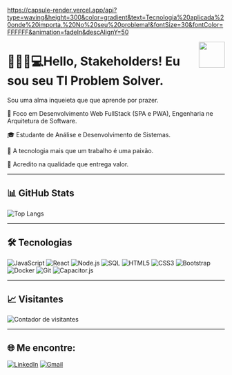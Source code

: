https://capsule-render.vercel.app/api?type=waving&height=300&color=gradient&text=Tecnologia%20aplicada%20onde%20importa,%20No%20seu%20problema!&fontSize=30&fontColor=FFFFFF&animation=fadeIn&descAlignY=50

<img align="right" height="60em" src="https://media.giphy.com/media/hvRJCLFzcasrR4ia7z/giphy.gif"/>

#  👷🏾‍♂️💻Hello, Stakeholders! Eu sou seu TI Problem Solver.

Sou uma alma inqueieta que que aprende por prazer.

🎯 Foco em Desenvolvimento Web FullStack (SPA e PWA), Engenharia ne Arquitetura de Software.  

🎓 Estudante de Análise e Desenvolvimento de Sistemas. 

🚀 A tecnologia mais que um trabalho é uma paixão. 

🧠 Acredito na qualidade que entrega valor.

---

## 📊 GitHub Stats
![Top Langs](https://github-readme-stats.vercel.app/api/top-langs/?username=kalyel&layout=compact&theme=tokyonight)

---

## 🛠️ Tecnologias

![JavaScript](https://img.shields.io/badge/-JavaScript-F7DF1E?style=flat-square&logo=javascript&logoColor=black)
![React](https://img.shields.io/badge/-React-61DAFB?style=flat-square&logo=react&logoColor=white)
![Node.js](https://img.shields.io/badge/-Node.js-339933?style=flat-square&logo=node.js&logoColor=white)
![SQL](https://img.shields.io/badge/-SQL-4479A1?style=flat-square&logo=mysql&logoColor=white)
![HTML5](https://img.shields.io/badge/-HTML5-E34F26?style=flat-square&logo=html5&logoColor=white)
![CSS3](https://img.shields.io/badge/-CSS3-1572B6?style=flat-square&logo=css3&logoColor=white)
![Bootstrap](https://img.shields.io/badge/-Bootstrap-7952B3?style=flat-square&logo=bootstrap&logoColor=white)
![Docker](https://img.shields.io/badge/-Docker-2496ED?style=flat-square&logo=docker&logoColor=white)
![Git](https://img.shields.io/badge/-Git-F05032?style=flat-square&logo=git&logoColor=white)
![Capacitor.js](https://img.shields.io/badge/-Capacitor.js-119EFF?style=flat-square&logo=ionic&logoColor=white)

---

## 📈 Visitantes

![Contador de visitantes](https://profile-counter.glitch.me/kalyel/count.svg)

---

## 🌐 Me encontre:

[![LinkedIn](https://img.shields.io/badge/-LinkedIn-0077B5?style=flat-square&logo=linkedin&logoColor=white)](https://www.linkedin.com/in/kalyel-n-laurindo/)
[![Gmail](https://img.shields.io/badge/-Gmail-D14836?style=flat-square&logo=gmail&logoColor=white)](mailto:kalyel.laurindo@gmail.com)

